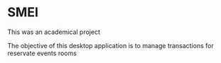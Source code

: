 # SMEI
This was an academical project

The objective of this desktop application is to manage transactions for reservate events rooms
